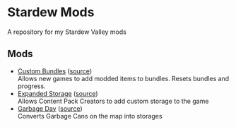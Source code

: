 ﻿# Stardew Mods

A repository for my Stardew Valley mods

## Mods

- [Custom Bundles](https://www.nexusmods.com/stardewvalley/mods/8258) ([source](CustomBundles))  
  Allows new games to add modded items to bundles. Resets bundles and progress.
- [Expanded Storage](https://www.nexusmods.com/stardewvalley/mods/7431) ([source](ExpandedStorage))  
  Allows Content Pack Creators to add custom storage to the game
- [Garbage Day](https://www.nexusmods.com/stardewvalley/mods/8204) ([source](GarbageDay))  
  Converts Garbage Cans on the map into storages